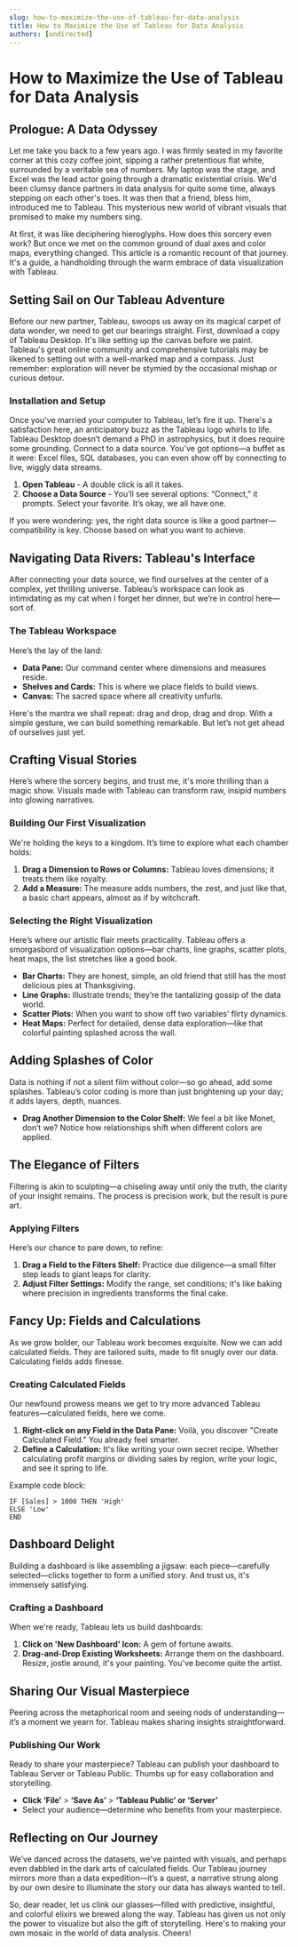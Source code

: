 ```yaml
---
slug: how-to-maximize-the-use-of-tableau-for-data-analysis
title: How to Maximize the Use of Tableau for Data Analysis
authors: [undirected]
---
```



# How to Maximize the Use of Tableau for Data Analysis

## Prologue: A Data Odyssey

Let me take you back to a few years ago. I was firmly seated in my favorite corner at this cozy coffee joint, sipping a rather pretentious flat white, surrounded by a veritable sea of numbers. My laptop was the stage, and Excel was the lead actor going through a dramatic existential crisis. We'd been clumsy dance partners in data analysis for quite some time, always stepping on each other's toes. It was then that a friend, bless him, introduced me to Tableau. This mysterious new world of vibrant visuals that promised to make my numbers sing. 

At first, it was like deciphering hieroglyphs. How does this sorcery even work? But once we met on the common ground of dual axes and color maps, everything changed. This article is a romantic recount of that journey. It's a guide, a handholding through the warm embrace of data visualization with Tableau.

## Setting Sail on Our Tableau Adventure

Before our new partner, Tableau, swoops us away on its magical carpet of data wonder, we need to get our bearings straight. First, download a copy of Tableau Desktop. It's like setting up the canvas before we paint. Tableau's great online community and comprehensive tutorials may be likened to setting out with a well-marked map and a compass. Just remember: exploration will never be stymied by the occasional mishap or curious detour.

### Installation and Setup

Once you've married your computer to Tableau, let’s fire it up. There's a satisfaction here, an anticipatory buzz as the Tableau logo whirls to life. Tableau Desktop doesn’t demand a PhD in astrophysics, but it does require some grounding. Connect to a data source. You’ve got options—a buffet as it were: Excel files, SQL databases, you can even show off by connecting to live, wiggly data streams.

1. **Open Tableau** - A double click is all it takes.
2. **Choose a Data Source** - You’ll see several options: “Connect,” it prompts. Select your favorite. It’s okay, we all have one.

If you were wondering: yes, the right data source is like a good partner—compatibility is key. Choose based on what you want to achieve.

## Navigating Data Rivers: Tableau's Interface

After connecting your data source, we find ourselves at the center of a complex, yet thrilling universe. Tableau’s workspace can look as intimidating as my cat when I forget her dinner, but we’re in control here—sort of.

### The Tableau Workspace

Here’s the lay of the land:

- **Data Pane:** Our command center where dimensions and measures reside.
- **Shelves and Cards:** This is where we place fields to build views.
- **Canvas:** The sacred space where all creativity unfurls.

Here's the mantra we shall repeat: drag and drop, drag and drop. With a simple gesture, we can build something remarkable. But let’s not get ahead of ourselves just yet.

## Crafting Visual Stories

Here’s where the sorcery begins, and trust me, it's more thrilling than a magic show. Visuals made with Tableau can transform raw, insipid numbers into glowing narratives.

### Building Our First Visualization

We're holding the keys to a kingdom. It’s time to explore what each chamber holds:

1. **Drag a Dimension to Rows or Columns:** Tableau loves dimensions; it treats them like royalty.
2. **Add a Measure:** The measure adds numbers, the zest, and just like that, a basic chart appears, almost as if by witchcraft.

### Selecting the Right Visualization

Here’s where our artistic flair meets practicality. Tableau offers a smorgasbord of visualization options—bar charts, line graphs, scatter plots, heat maps, the list stretches like a good book. 

- **Bar Charts:** They are honest, simple, an old friend that still has the most delicious pies at Thanksgiving.
- **Line Graphs:** Illustrate trends; they’re the tantalizing gossip of the data world.
- **Scatter Plots:** When you want to show off two variables’ flirty dynamics.
- **Heat Maps:** Perfect for detailed, dense data exploration—like that colorful painting splashed across the wall.

## Adding Splashes of Color

Data is nothing if not a silent film without color—so go ahead, add some splashes. Tableau’s color coding is more than just brightening up your day; it adds layers, depth, nuances. 

- **Drag Another Dimension to the Color Shelf:** We feel a bit like Monet, don’t we? Notice how relationships shift when different colors are applied.

## The Elegance of Filters

Filtering is akin to sculpting—a chiseling away until only the truth, the clarity of your insight remains. The process is precision work, but the result is pure art. 

### Applying Filters

Here’s our chance to pare down, to refine:

1. **Drag a Field to the Filters Shelf:** Practice due diligence—a small filter step leads to giant leaps for clarity.
2. **Adjust Filter Settings:** Modify the range, set conditions; it's like baking where precision in ingredients transforms the final cake. 

## Fancy Up: Fields and Calculations

As we grow bolder, our Tableau work becomes exquisite. Now we can add calculated fields. They are tailored suits, made to fit snugly over our data. Calculating fields adds finesse.

### Creating Calculated Fields

Our newfound prowess means we get to try more advanced Tableau features—calculated fields, here we come.

1. **Right-click on any Field in the Data Pane:** Voilà, you discover "Create Calculated Field." You already feel smarter.
2. **Define a Calculation:** It's like writing your own secret recipe. Whether calculating profit margins or dividing sales by region, write your logic, and see it spring to life.

Example code block:

```tableau
IF [Sales] > 1000 THEN 'High'
ELSE 'Low'
END
```

## Dashboard Delight

Building a dashboard is like assembling a jigsaw: each piece—carefully selected—clicks together to form a unified story. And trust us, it's immensely satisfying.

### Crafting a Dashboard

When we're ready, Tableau lets us build dashboards: 

1. **Click on 'New Dashboard' Icon:** A gem of fortune awaits.
2. **Drag-and-Drop Existing Worksheets:** Arrange them on the dashboard. Resize, jostle around, it's your painting. You've become quite the artist.

## Sharing Our Visual Masterpiece

Peering across the metaphorical room and seeing nods of understanding—it’s a moment we yearn for. Tableau makes sharing insights straightforward.

### Publishing Our Work

Ready to share your masterpiece? Tableau can publish your dashboard to Tableau Server or Tableau Public. Thumbs up for easy collaboration and storytelling.

- **Click ‘File’** > **‘Save As’** > **‘Tableau Public’ or ‘Server’**
- Select your audience—determine who benefits from your masterpiece. 

## Reflecting on Our Journey

We’ve danced across the datasets, we've painted with visuals, and perhaps even dabbled in the dark arts of calculated fields. Our Tableau journey mirrors more than a data expedition—it’s a quest, a narrative strung along by our own desire to illuminate the story our data has always wanted to tell.

So, dear reader, let us clink our glasses—filled with predictive, insightful, and colorful elixirs we brewed along the way. Tableau has given us not only the power to visualize but also the gift of storytelling. Here's to making your own mosaic in the world of data analysis. Cheers!